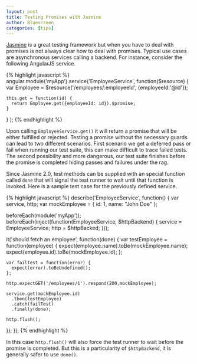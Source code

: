 ```yaml
---
layout: post
title: Testing Promises with Jasmine
author: Bluescreen
categories: [tips]
---
```


[Jasmine][1] is a great testing framework but when you have to deal with promises is not always clear how to deal with promises. Typical use cases are asynchronous services calling a backend. For instance, consider the following AngularJS service.

{% highlight javascript %}
angular.module('myApp').service('EmployeeService',
  function($resource) {
    var Employee = $resource('/employees/:employeeId', {employeeId:'@id'});

    this.get = function(id) {
      return Employee.get({employeeId: id}).$promise;
    }
  }
);
{% endhighlight %}

Upon calling ``EmployeeService.get()`` it will return a promise that will be either fulfilled or rejected. Testing a promise without the necessary guards can lead to two different scenarios. First scenario we get a deferred pass or fail when running our test suite, this can make difficult to trace failed tests. The second possibility and more dangerous, our test suite finishes before the promise is completed hiding passes and failures under the rag.

Since Jasmine 2.0, test methods can be supplied with an special function called ``done`` that will signal the test runner to wait until that function is invoked. Here is a sample test case for the previously defined service.

{% highlight javascript %}
describe('EmployeeService', function() {
  var service, http;
  var mockEmployee = { id: 1, name: "John Doe" };

  beforeEach(module('myApp'));
  beforeEach(inject(function(EmployeeService, $httpBackend) {
    service = EmployeeService;
    http = $httpBacked;
  }));

  it('should fetch an employee', function(done) {
    var testEmployee = function(employee) {
      expect(employee.name).toBe(mockEmployee.name);
      expect(employee.id).toBe(mockEmployee.id);
    };

    var failTest = function(error) {
      expect(error).toBeUndefined();
    };
    
    http.expectGET('/employees/1').respond(200,mockEmployee);

    service.get(mockEmployee.id)
      .then(testEmployee)
      .catch(failTest)
      .finally(done);

    http.flush();
  });
});
{% endhighlight %}

In this case ``http.flush()`` will also force the test runner to wait before the promise is completed. But this is a particularity of ``$httpBackend``, it is generally safer to use ``done()``.

[1]: http://jasmine.github.io/